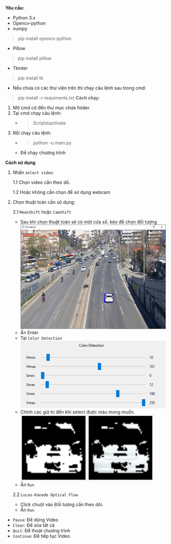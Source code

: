 **Yêu cầu:**
- Python 3.x
- Opencv-python
- numpy
> pip install opencv-python
- Pillow
> pip install pillow
- Tkinter
> pip install tk

- Nếu chưa có các thư viện trên thì chạy câu lệnh sau trong cmd:
> pip install -r requiments.txt
**Cách chạy**:

1. Mở cmd cd đến thư mục chứa folder.
2. Tại cmd chạy câu lệnh:
    - > Scripts\activate
3. Rồi chạy câu lệnh:
    - > python -u main.py
    - Để chạy chương trình

**Cách sử dụng**

1. Nhấn `select video`:

    1.1 Chọn video cần theo dõ.

    1.2  Hoặc không cần chọn để sử dụng webcam
2. Chọn thuật toán cần sử dụng:
    
    2.1 `MeanShift` hoặc `CamShift`
    - Sau khi chọn thuật toán sẽ có một cửa sổ. kéo để chọn đối tượng
    <img src='./Assets/Select_Roi.png'></img>
    - Ấn Enter
    - Tại `Color Detection`
    <img src='./Assets/color_detection.png'></img>
    - Chỉnh các giá trị đến khi select được màu mong muốn.
    <img src='./Assets/maskAndResult.png'></img>
    - Ấn `Run`

    2.2 `Lucas-Kanade Optical Flow`
    - Click chuột vào Đối tượng cần theo dõi.
    - Ấn `Run`

- `Pause`: Để dừng Video
- `Clear`: Để xóa tất cả
- `Quit`: Để thoát chương trình
- `Continue`: Để tiếp tục Video
